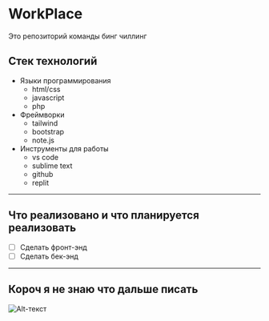 # WorkPlace
Это репозиторий команды бинг чиллинг

## Стек технологий
- Языки программирования
  - html/css
  - javascript
  - php
- Фреймворки
  - tailwind
  - bootstrap
  - note.js
- Инструменты для работы
  - vs code
  - sublime text
  - github
  - replit
____

## Что реализовано и что планируется реализовать
- [ ] Сделать фронт-энд
- [ ] Сделать бек-энд
____

## Короч я не знаю что дальше писать
![Alt-текст](https://static.wikia.nocookie.net/fanontubbies/images/3/3c/FePKCY_WQAIMK_P.jpg/revision/latest?cb=20221011185626 "леня просыпайся")
